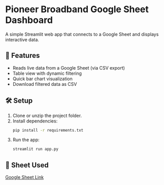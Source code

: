 # Pioneer Broadband Google Sheet Dashboard

A simple Streamlit web app that connects to a Google Sheet and displays interactive data.

## 🚀 Features

- Reads live data from a Google Sheet (via CSV export)
- Table view with dynamic filtering
- Quick bar chart visualization
- Download filtered data as CSV

## 🛠️ Setup

1. Clone or unzip the project folder.
2. Install dependencies:
   ```bash
   pip install -r requirements.txt
   ```
3. Run the app:
   ```bash
   streamlit run app.py
   ```

## 🔗 Sheet Used

[Google Sheet Link](https://docs.google.com/spreadsheets/d/1iiBe4CLYPlr_kpIOuvzxLliwA0ferGtBRhtnMLfhOQg/edit?usp=sharing)

